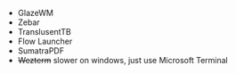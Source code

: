 * GlazeWM
* Zebar
* TranslusentTB
* Flow Launcher
* SumatraPDF
* ~~Wezterm~~ slower on windows, just use Microsoft Terminal
